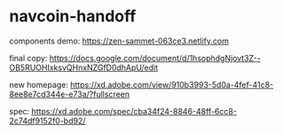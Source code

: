 # navcoin-handoff

components demo:
https://zen-sammet-063ce3.netlify.com

final copy:
https://docs.google.com/document/d/1hsophdgNjovt3Z--OB5RUOHIxksvQHnxNZGfD0dhApU/edit

new homepage:
https://xd.adobe.com/view/910b3993-5d0a-4fef-41c8-8ee8e7cd344e-e73a/?fullscreen

spec:
https://xd.adobe.com/spec/cba34f24-8846-48ff-6cc8-2c74df9152f0-bd92/

